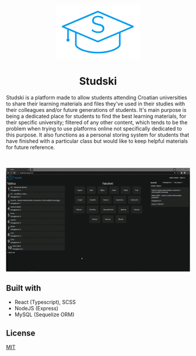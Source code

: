 <a href="https://studski.herokuapp.com/"><p align="center">
<img height=150 src="https://github.com/HrvojeCosic/Studski/blob/master/web/src/design-tokens/images/7wnfJt.png?raw=true"/>
</p></a>
<h1 align="center" font-size=100>
  <strong>Studski</strong>
</h1>
Studski is a platform made to allow students attending Croatian universities to share their learning materials and files they've used in their studies with their colleagues and/or future generations of students. It's main purpose is being a dedicated place for students to find the best learning materials, for their specific university; filtered of any other content, which tends to be the problem when trying to use platforms online not specifically dedicated to this purpose. It also functions as a personal storing system for students that have finished with a particular class but would like to keep helpful materials for future reference.   

<br/><br/>
<a href="https://studski.herokuapp.com">
![Preview1](https://github.com/HrvojeCosic/Studski/blob/master/preview%20gif.gif?raw=true)
</a>

## Built with
- React (Typescript), SCSS
- NodeJS (Express)
- MySQL (Sequelize ORM)

## License
[MIT](https://choosealicense.com/licenses/mit/)
